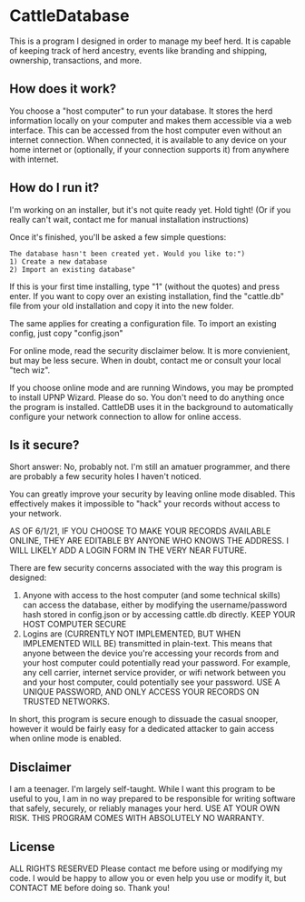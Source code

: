 # CattleDatabase
This is a program I designed in order to manage my beef herd. It is capable of keeping track of herd ancestry, events like branding and shipping, ownership, transactions, and more. 

## How does it work?
You choose a "host computer" to run your database. It stores the herd information locally on your computer and makes them accessible via a web interface. This can be accessed from the host computer even without an internet connection. When connected, it is available to any device on your home internet or (optionally, if your connection supports it) from anywhere with internet. 

## How do I run it?
I'm working on an installer, but it's not quite ready yet. Hold tight! (Or if you really can't wait, contact me for manual installation instructions)

Once it's finished, you'll be asked a few simple questions:
```
The database hasn't been created yet. Would you like to:")
1) Create a new database
2) Import an existing database"
```
If this is your first time installing, type "1" (without the quotes) and press enter. If you want to copy over an existing installation, find the "cattle.db" file from your old installation and copy it into the new folder.

The same applies for creating a configuration file. To import an existing config, just copy "config.json"

For online mode, read the security disclaimer below. It is more convienient, but may be less secure. When in doubt, contact me or consult your local "tech wiz".

If you choose online mode and are running Windows, you may be prompted to install UPNP Wizard. Please do so. You don't need to do anything once the program is installed. CattleDB uses it in the background to automatically configure your network connection to allow for online access. 

## Is it secure?
Short answer: No, probably not. I'm still an amatuer programmer, and there are probably a few security holes I haven't noticed.

You can greatly improve your security by leaving online mode disabled. This effectively makes it impossible to "hack" your records without access to your network. 

AS OF 6/1/21, IF YOU CHOOSE TO MAKE YOUR RECORDS AVAILABLE ONLINE, THEY ARE EDITABLE BY ANYONE WHO KNOWS THE ADDRESS. I
WILL LIKELY ADD A LOGIN FORM IN THE VERY NEAR FUTURE.

There are few security concerns associated with the way this program is designed:
1) Anyone with access to the host computer (and some technical skills) can access the database, either by modifying the username/password hash stored in config.json or by accessing cattle.db directly. KEEP YOUR HOST COMPUTER SECURE
2) Logins are (CURRENTLY NOT IMPLEMENTED, BUT WHEN IMPLEMENTED WILL BE) transmitted in plain-text. This means that anyone between the device you're accessing your records from and your host computer could potentially read your password. For example, any cell carrier, internet service provider, or wifi network between you and your host computer, could potentially see your password. USE A UNIQUE PASSWORD, AND ONLY ACCESS YOUR RECORDS ON TRUSTED NETWORKS. 

In short, this program is secure enough to dissuade the casual snooper, however it would be fairly easy for a dedicated attacker to gain access when online mode is enabled.

## Disclaimer
I am a teenager. I'm largely self-taught. While I want this program to be useful to you, I am in no way prepared to be responsible for writing software that safely, securely, or reliably manages your herd. 
USE AT YOUR OWN RISK.
THIS PROGRAM COMES WITH ABSOLUTELY NO WARRANTY.

## License
ALL RIGHTS RESERVED
Please contact me before using or modifying my code. I would be happy to allow you or even help you use or modify it, but CONTACT ME before doing so. Thank you!

